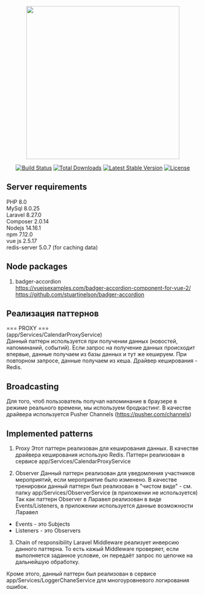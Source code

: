 <p align="center"><a href="https://laravel.com" target="_blank"><img src="https://raw.githubusercontent.com/laravel/art/master/logo-lockup/5%20SVG/2%20CMYK/1%20Full%20Color/laravel-logolockup-cmyk-red.svg" width="400"></a></p>

<p align="center">
<a href="https://travis-ci.org/laravel/framework"><img src="https://travis-ci.org/laravel/framework.svg" alt="Build Status"></a>
<a href="https://packagist.org/packages/laravel/framework"><img src="https://img.shields.io/packagist/dt/laravel/framework" alt="Total Downloads"></a>
<a href="https://packagist.org/packages/laravel/framework"><img src="https://img.shields.io/packagist/v/laravel/framework" alt="Latest Stable Version"></a>
<a href="https://packagist.org/packages/laravel/framework"><img src="https://img.shields.io/packagist/l/laravel/framework" alt="License"></a>
</p>

## Server requirements
PHP 8.0 <br>
MySql 8.0.25 <br>
Laravel 8.27.0 <br>
Composer 2.0.14 <br>
Nodejs 14.16.1 <br>
npm 7.12.0 <br>
vue js 2.5.17 <br>
redis-server 5.0.7 (for caching data) <br>

## Node packages
1. badger-accordion <br>
https://vuejsexamples.com/badger-accordion-component-for-vue-2/ <br>
https://github.com/stuartjnelson/badger-accordion <br>

## Реализация паттернов
=== PROXY === <br>
(app/Services/CalendarProxyService) <br>
Данный паттерн используется при получении данных (новостей, напоминаний, событий). Если запрос на получение данных происходит впервые,
данные получаем из базы данных и тут же кешируем. При повторном запросе, данные получаем из кеша. Драйвер кеширования - Redis. <br>

## Broadcasting
Для того, чтоб пользователь получал напоминание в браузере в режиме реального времени, мы используем бродкастинг.
В качестве драйвера используется Pusher Channels (https://pusher.com/channels)

## Implemented patterns ##
1. Proxy
Этот паттерн реализован для кеширования данных. В качестве драйвера кеширования использую Redis.
Паттерн реализован в сервисе app/Services/CalendarProxyService

2. Observer
Данный паттерн реализован для уведомления участников мероприятий, если мероприятие было изменено.
В качестве тренировки данный паттерн был реализован в "чистом виде" - см. папку app/Services/ObserverService (в приложении не используется)
Так как паттерн Observer в Ларавел реализован в виде Events/Listeners, в приложении используется данные возможности Ларавел
* Events - это Subjects
* Listeners - это Observers

3. Chain of responsibility
Laravel Middleware реализует инверсию данного паттерна. То есть кажый Middleware проверяет, если выполняется заданное условие, он
передаёт запрос по цепочке на дальнейшую обработку.

Кроме этого, данный паттерн был реализован в сервисе app/Services/LoggerChaneService для многоуровневого логирования ошибок.
